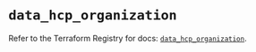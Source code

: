 # `data_hcp_organization`

Refer to the Terraform Registry for docs: [`data_hcp_organization`](https://registry.terraform.io/providers/hashicorp/hcp/0.105.0/docs/data-sources/organization).
